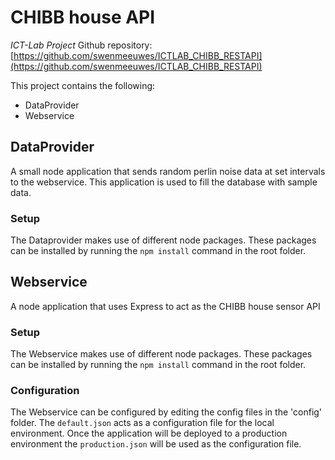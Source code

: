 # CHIBB house API
_ICT-Lab Project_
Github repository: [https://github.com/swenmeeuwes/ICTLAB_CHIBB_RESTAPI](https://github.com/swenmeeuwes/ICTLAB_CHIBB_RESTAPI)

This project contains the following:
* DataProvider
* Webservice

## DataProvider
A small node application that sends random perlin noise data at set intervals to the webservice.
This application is used to fill the database with sample data.
### Setup
The Dataprovider makes use of different node packages.
These packages can be installed by running the `npm install` command in the root folder.

## Webservice
A node application that uses Express to act as the CHIBB house sensor API
### Setup
The Webservice makes use of different node packages.
These packages can be installed by running the `npm install` command in the root folder.
### Configuration
The Webservice can be configured by editing the config files in the 'config' folder.
The `default.json` acts as a configuration file for the local environment.
Once the application will be deployed to a production environment the `production.json` will be used as the configuration file.